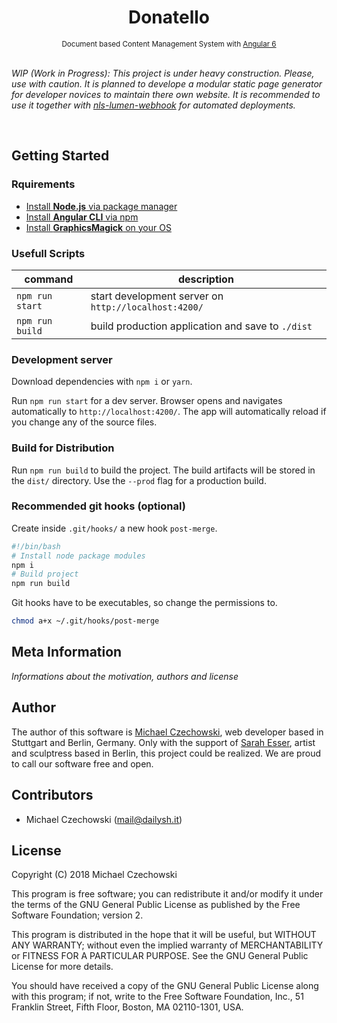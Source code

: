 <div align="center">
  <h1>Donatello</h1>  
  <sup>Document based Content Management System with <a href="//github.com/angular/angular" target="_blank">Angular 6</a></sup>
</div>

<br>

*WIP (Work in Progress): This project is under heavy construction. Please, use with caution. It is planned to develope a modular static page generator for developer novices to maintain there own website. It is recommended to use it together with [nls-lumen-webhook](//github.com/nextlevelshit/nls-lumen-webhook) for automated deployments.*

<br>

## Getting Started

### Rquirements

- [Install **Node.js** via package manager](//nodejs.org/en/download/package-manager/)
- [Install **Angular CLI** via npm](//angular.io/guide/quickstart)
- [Install **GraphicsMagick** on your OS](//gist.github.com/witooh/089eeac4165dfb5ccf3d)

### Usefull Scripts

| command          | description                                                     |
|------------------|-----------------------------------------------------------------|
| `npm run start`  | start development server on `http://localhost:4200/`            |
| `npm run build`  | build production application and save to `./dist`               |

### Development server

Download dependencies with `npm i` or `yarn`.

Run `npm run start` for a dev server. Browser opens and navigates automatically to `http://localhost:4200/`. The app will automatically reload if you change any of the source files.

### Build for Distribution

Run `npm run build` to build the project. The build artifacts will be stored in the `dist/` directory. Use the `--prod` flag for a production build.

### Recommended git hooks (optional)

Create inside `.git/hooks/` a new hook `post-merge`.

```bash
#!/bin/bash
# Install node package modules
npm i
# Build project
npm run build
```

Git hooks have to be executables, so change the permissions to.

```bash
chmod a+x ~/.git/hooks/post-merge
```

## Meta Information

*Informations about the motivation, authors and license*

## Author

The author of this software is [Michael Czechowski](//dailysh.it), web developer based in Stuttgart and Berlin, Germany. Only with the support of [Sarah Esser](//sarahesser.de), artist and sculptress based in Berlin, this project could be realized. We are proud to call our software free and open.

## Contributors

- Michael Czechowski (<mail@dailysh.it>)

## License

Copyright (C) 2018 Michael Czechowski

This program is free software; you can redistribute it and/or modify it under the terms of the GNU General Public License as published by the Free Software Foundation; version 2.

This program is distributed in the hope that it will be useful, but WITHOUT ANY WARRANTY; without even the implied warranty of MERCHANTABILITY or FITNESS FOR A PARTICULAR PURPOSE. See the GNU General Public License for more details.

You should have received a copy of the GNU General Public License along with this program; if not, write to the Free Software Foundation, Inc., 51 Franklin Street, Fifth Floor, Boston, MA 02110-1301, USA.

